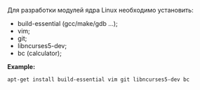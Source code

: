 Для разработки модулей ядра Linux необходимо установить:
- build-essential (gcc/make/gdb ...);
- vim;
- git;
- libncurses5-dev;
- bc (calculator);

**Example:**
```
apt-get install build-essential vim git libncurses5-dev bc
```

